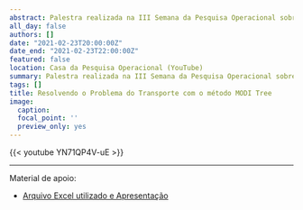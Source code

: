```yaml
---
abstract: Palestra realizada na III Semana da Pesquisa Operacional sobre o método MODI Tree para resolução do Problema do Transporte. O objetivo foi apresentar uma alternativa de baixo tempo computacional, comparada ao método tradicional, com referência na tese *UMA NOVA ABORDAGEM NO PROCESSO ITERATIVO DE MELHORIA DE SOLUÇÃO NA RESOLUÇÃO DO PROBLEMA DO TRANSPORTE* (Loch, 2014).
all_day: false
authors: []
date: "2021-02-23T20:00:00Z"
date_end: "2021-02-23T22:00:00Z"
featured: false
location: Casa da Pesquisa Operacional (YouTube)
summary: Palestra realizada na III Semana da Pesquisa Operacional sobre o método MODI Tree para resolução do Problema do Transporte.
tags: []
title: Resolvendo o Problema do Transporte com o método MODI Tree
image:
  caption:
  focal_point: ''
  preview_only: yes  
---
```


{{< youtube YN71QP4V-uE >}}

<hr>

Material de apoio:

- [Arquivo Excel utilizado e Apresentação](https://drive.google.com/drive/folders/1vIOtRD4ygrZvmfey1N97_Ku8f0j1V3mt)